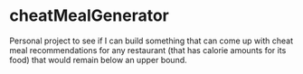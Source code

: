 # cheatMealGenerator

Personal project to see if I can build something that can come up with cheat meal recommendations for any restaurant (that has calorie amounts for its food) that would remain below an upper bound.